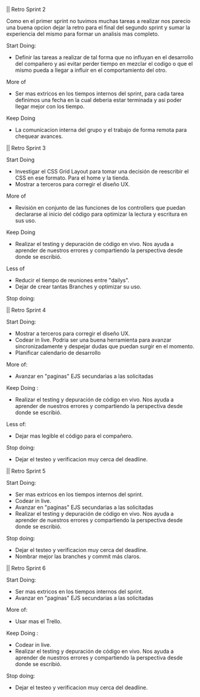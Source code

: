  || Retro Sprint 2

Como en el primer sprint no tuvimos muchas tareas a realizar nos parecio una buena opcion dejar la retro 
para el final del segundo sprint y sumar la experiencia del mismo para formar un analisis mas completo.

Start Doing: 
- Definir las tareas a realizar de tal forma que no influyan en el desarrollo del compañero y asi 
evitar perder tiempo en mezclar el codigo o que el mismo pueda a llegar a influir en el comportamiento del otro. 

More of
- Ser mas extricos en los tiempos internos del sprint, para cada tarea definimos una fecha en la cual deberia 
estar terminada y asi poder llegar mejor con los tiempo.

Keep Doing
- La comunicacion interna del grupo y el trabajo de forma remota para chequear avances.

 || Retro Sprint 3

Start Doing
- Investigar el CSS Grid Layout para tomar una decisión de reescribir el CSS en ese formato. Para el home y la tienda.
- Mostrar a terceros para corregir el diseño UX.

More of
- Revisión en conjunto de las funciones de los controllers que puedan declararse al inicio del código para optimizar la lectura y escritura en sus uso.

Keep Doing
- Realizar el testing y depuración de código en vivo. Nos ayuda a aprender de nuestros errores y compartiendo la perspectiva desde donde se escribió.

Less of
- Reducir el tiempo de reuniones entre "dailys".
- Dejar de crear tantas Branches y optimizar su uso.

Stop doing: 

|| Retro Sprint 4

Start Doing:
- Mostrar a terceros para corregir el diseño UX.
- Codear in live. Podria ser una buena herramienta para avanzar sincronizadamente y despejar dudas que puedan surgir en el momento.
- Planificar calendario de desarrollo 

More of: 
- Avanzar en "paginas" EJS secundarias a las solicitadas 

Keep Doing : 
- Realizar el testing y depuración de código en vivo. Nos ayuda a aprender de nuestros errores y compartiendo la perspectiva desde donde se escribió.

Less of:
- Dejar mas legible el código para el compañero.

Stop doing: 

- Dejar el testeo y verificacion muy cerca del deadline.



|| Retro Sprint 5

Start Doing:
- Ser mas extricos en los tiempos internos del sprint.
- Codear in live. 
- Avanzar en "paginas" EJS secundarias a las solicitadas 
- Realizar el testing y depuración de código en vivo. Nos ayuda a aprender de nuestros errores y compartiendo la perspectiva desde donde se escribió.

Stop doing: 

- Dejar el testeo y verificacion muy cerca del deadline.
- Nombrar mejor las branches y commit más claros.

|| Retro Sprint 6

Start Doing:
- Ser mas extricos en los tiempos internos del sprint.
- Avanzar en "paginas" EJS secundarias a las solicitadas 

More of: 
- Usar mas el Trello.


Keep Doing : 
- Codear in live.
- Realizar el testing y depuración de código en vivo. Nos ayuda a aprender de nuestros errores y compartiendo la perspectiva desde donde se escribió.

Stop doing: 
- Dejar el testeo y verificacion muy cerca del deadline.
